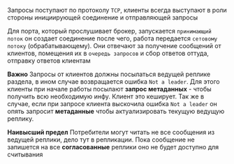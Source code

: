 Запросы поступают по протоколу `TCP`, клиенты всегда выступают в роли стороны инициирующей соединение и отправляющей запросы

Для порта, который прослушивает брокер, запускается `принимающий поток` он создает соединение после чего, работа передается `сетовому потоку` (обрабатывающему). Они отвечают за получение сообщений от клиентов, помещения их в `очередь запросов` и сбор ответов оттуда, отправку ответов клиентам

**Важно**
Запросы от клиентов должны посылаться ведущей реплике раздела, в ином случае возвращается ошибка `Not a leader`. Для этого клиенты при начале работы посылают **запрос метаданных** - чтобы получить всю необходимую инфу. Клиент это кеширует. Так же в случае, если при запросе клиента выскочила ошибка `Not a leader` он опять запросит **метаданные** чтобы актуализировать текущую ведущую реплику.

**Наивысший предел** 
Потребители могут читать не все сообщения из ведущей реплики, дело тут в репликации. Пока сообщение не запишется на все **согласованные** реплики оно не будет доступно для считывания
